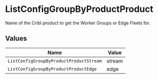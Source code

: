 # ListConfigGroupByProductProduct

Name of the Cribl product to get the Worker Groups or Edge Fleets for.


## Values

| Name                                    | Value                                   |
| --------------------------------------- | --------------------------------------- |
| `ListConfigGroupByProductProductStream` | stream                                  |
| `ListConfigGroupByProductProductEdge`   | edge                                    |